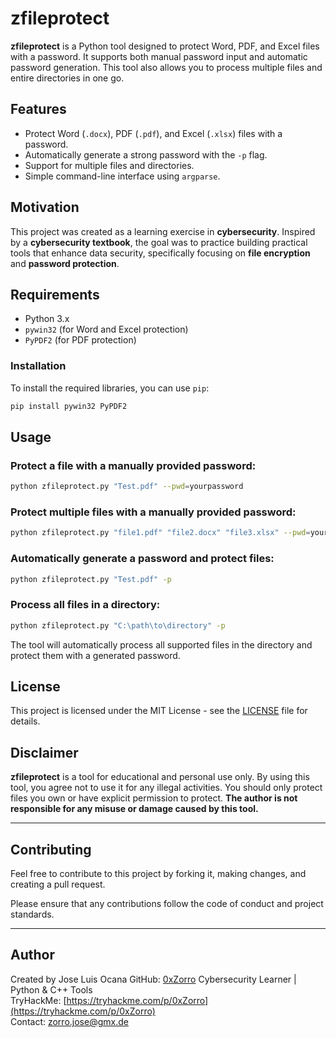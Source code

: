 # zfileprotect

**zfileprotect** is a Python tool designed to protect Word, PDF, and Excel files with a password. It supports both manual password input and automatic password generation. This tool also allows you to process multiple files and entire directories in one go.

## Features

- Protect Word (`.docx`), PDF (`.pdf`), and Excel (`.xlsx`) files with a password.
- Automatically generate a strong password with the `-p` flag.
- Support for multiple files and directories.
- Simple command-line interface using `argparse`.

## Motivation

This project was created as a learning exercise in **cybersecurity**. Inspired by a **cybersecurity textbook**, the goal was to practice building practical tools that enhance data security, specifically focusing on **file encryption** and **password protection**.

## Requirements

- Python 3.x
- `pywin32` (for Word and Excel protection)
- `PyPDF2` (for PDF protection)

### Installation

To install the required libraries, you can use `pip`:

```bash
pip install pywin32 PyPDF2
```

## Usage

### Protect a file with a manually provided password:

```bash
python zfileprotect.py "Test.pdf" --pwd=yourpassword
```

### Protect multiple files with a manually provided password:

```bash
python zfileprotect.py "file1.pdf" "file2.docx" "file3.xlsx" --pwd=yourpassword
```

### Automatically generate a password and protect files:

```bash
python zfileprotect.py "Test.pdf" -p
```

### Process all files in a directory:

```bash
python zfileprotect.py "C:\path\to\directory" -p
```

The tool will automatically process all supported files in the directory and protect them with a generated password.

## License

This project is licensed under the MIT License - see the [LICENSE](LICENSE) file for details.

## Disclaimer

**zfileprotect** is a tool for educational and personal use only. By using this tool, you agree not to use it for any illegal activities. You should only protect files you own or have explicit permission to protect. **The author is not responsible for any misuse or damage caused by this tool.**

---

## Contributing

Feel free to contribute to this project by forking it, making changes, and creating a pull request. 

Please ensure that any contributions follow the code of conduct and project standards.

---

## Author

Created by Jose Luis Ocana
GitHub: [0xZorro](https://github.com/0xZorro)
Cybersecurity Learner | Python & C++ Tools  
TryHackMe: [https://tryhackme.com/p/0xZorro](https://tryhackme.com/p/0xZorro)  
Contact: zorro.jose@gmx.de

